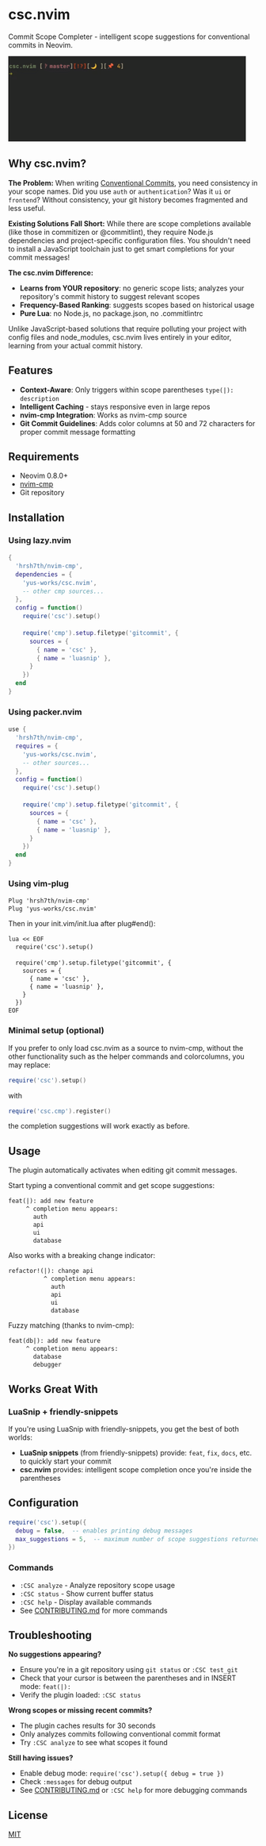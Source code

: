 # csc.nvim

Commit Scope Completer - intelligent scope suggestions for conventional commits in Neovim.

![Demo](./csc-demo.gif?v=3)

## Why csc.nvim?

**The Problem:** When writing [Conventional Commits](https://www.conventionalcommits.org/), you need consistency in your scope names. Did you use `auth` or `authentication`? Was it `ui` or `frontend`? Without consistency, your git history becomes fragmented and less useful.

**Existing Solutions Fall Short:** While there are scope completions available (like those in commitizen or @commitlint), they require Node.js dependencies and project-specific configuration files. You shouldn't need to install a JavaScript toolchain just to get smart completions for your commit messages!

**The csc.nvim Difference:**
- **Learns from YOUR repository**: no generic scope lists; analyzes your repository's commit history to suggest relevant scopes
- **Frequency-Based Ranking**: suggests scopes based on historical usage
- **Pure Lua**: no Node.js, no package.json, no .commitlintrc

Unlike JavaScript-based solutions that require polluting your project with config files and node_modules, csc.nvim lives entirely in your editor, learning from your actual commit history.

## Features

- **Context-Aware**: Only triggers within scope parentheses `type(|): description`
- **Intelligent Caching** - stays responsive even in large repos
- **nvim-cmp Integration**: Works as nvim-cmp source
- **Git Commit Guidelines**: Adds color columns at 50 and 72 characters for proper commit message formatting

## Requirements

- Neovim 0.8.0+
- [nvim-cmp](https://github.com/hrsh7th/nvim-cmp)
- Git repository

## Installation

### Using lazy.nvim

```lua
{
  'hrsh7th/nvim-cmp',
  dependencies = {
    'yus-works/csc.nvim',
    -- other cmp sources...
  },
  config = function()
    require('csc').setup()

    require('cmp').setup.filetype('gitcommit', {
      sources = {
        { name = 'csc' },
        { name = 'luasnip' },
      }
    })
  end
}
```

### Using packer.nvim

```lua
use {
  'hrsh7th/nvim-cmp',
  requires = {
    'yus-works/csc.nvim',
    -- other sources...
  },
  config = function()
    require('csc').setup()

    require('cmp').setup.filetype('gitcommit', {
      sources = {
        { name = 'csc' },
        { name = 'luasnip' },
      }
    })
  end
}
```

### Using vim-plug

```vim
Plug 'hrsh7th/nvim-cmp'
Plug 'yus-works/csc.nvim'
```

Then in your init.vim/init.lua after plug#end():

```vim
lua << EOF
  require('csc').setup()

  require('cmp').setup.filetype('gitcommit', {
    sources = {
      { name = 'csc' },
      { name = 'luasnip' },
    }
  })
EOF
```

### Minimal setup (optional)

If you prefer to only load csc.nvim as a source to nvim-cmp, without the other
functionality such as the helper commands and colorcolumns, you may replace:

```lua
require('csc').setup()
```

with

```lua
require('csc.cmp').register()
```

the completion suggestions will work exactly as before.

## Usage

The plugin automatically activates when editing git commit messages.

Start typing a conventional commit and get scope suggestions:

```
feat(|): add new feature
     ^ completion menu appears:
       auth
       api
       ui
       database
```

Also works with a breaking change indicator:

```
refactor!(|): change api 
          ^ completion menu appears:
            auth
            api
            ui
            database
```

Fuzzy matching (thanks to nvim-cmp):

```
feat(db|): add new feature
     ^ completion menu appears:
       database
       debugger
```

## Works Great With

### LuaSnip + friendly-snippets

If you're using LuaSnip with friendly-snippets, you get the best of both worlds:
- **LuaSnip snippets** (from friendly-snippets) provide: `feat`, `fix`, `docs`, etc. to quickly start your commit
- **csc.nvim** provides: intelligent scope completion once you're inside the parentheses

## Configuration

```lua
require('csc').setup({
  debug = false,  -- enables printing debug messages
  max_suggestions = 5,  -- maximum number of scope suggestions returned (default: 10)
})
```

### Commands

- `:CSC analyze` - Analyze repository scope usage
- `:CSC status` - Show current buffer status
- `:CSC help` - Display available commands
- See [CONTRIBUTING.md](CONTRIBUTING.md) for more commands

## Troubleshooting

**No suggestions appearing?**
- Ensure you're in a git repository using `git status` or `:CSC test_git`
- Check that your cursor is between the parentheses and in INSERT mode: `feat(|):`
- Verify the plugin loaded: `:CSC status`

**Wrong scopes or missing recent commits?**
- The plugin caches results for 30 seconds
- Only analyzes commits following conventional commit format
- Try `:CSC analyze` to see what scopes it found

**Still having issues?**
- Enable debug mode: `require('csc').setup({ debug = true })`
- Check `:messages` for debug output
- See [CONTRIBUTING.md](CONTRIBUTING.md) or `:CSC help` for more debugging commands

## License

[MIT](LICENSE)
